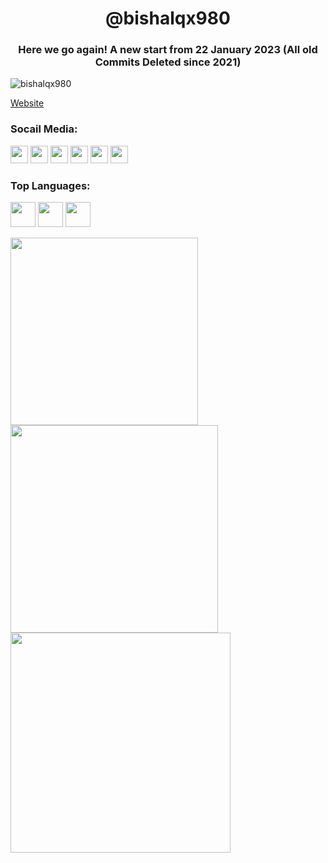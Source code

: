 <h1 align="center">@bishalqx980</h1>
<h3 align="center">Here we go again! A new start from 22 January 2023 (All old Commits Deleted since 2021)</h3>
<p align="left"> <img src="https://komarev.com/ghpvc/?username=bishalqx980&label=Profile%20views&color=0096FF&style=flat" alt="bishalqx980"></p>
<a href="https://bishalqx980.github.io/">Website</a>
<h3 align="left">Socail Media:</h3>
<a href="mailto:bishalqx680@gmail.com"><img src="https://bishalqx980.github.io/bishalqx980/images/Mail.png" alt="" width="28px"></a>
<a href="http://facebook.com/bishalqx980"><img src="https://bishalqx980.github.io/bishalqx980/images/Facebook.png" alt="" width="28px"></a>
<a href="http://twitter.com/bishalqx980"><img src="https://bishalqx980.github.io/bishalqx980/images/Twitter.png" alt="" width="28px"></a>
<a href="http://t.me/bishalqx980"><img src="https://bishalqx980.github.io/bishalqx980/images/Telegram.png" alt="" width="28px"></a>
<a href="https://discord.com/users/1008057534067773470"><img src="https://bishalqx980.github.io/bishalqx980/images/Discord.png" alt="" width="28px"></a>
<a href="http://youtube.com/@bishalqx980"><img src="https://bishalqx980.github.io/bishalqx980/images/YouTube.png" alt="" width="28px"></a>

<h3 align="left">Top Languages:</h3>
<p><img src="https://bishalqx980.github.io/bishalqx980/images/html5.svg" alt="" width="40" height="40">
<img src="https://bishalqx980.github.io/bishalqx980/images/css3.svg" alt="" width="40" height="40">
<img src="https://bishalqx980.github.io/bishalqx980/images/js.svg" alt="" width="40" height="40">
</p>

<p align="left">
<img width="300px" src="https://github-readme-stats.vercel.app/api/top-langs?username=bishalqx980&show_icons=true&locale=en&layout=compact" alt="">
<img width="332px" src="https://github-readme-stats.vercel.app/api?username=bishalqx980&show_icons=true&locale=en" alt="">
<img width="352px" src="https://github-readme-streak-stats.herokuapp.com/?user=bishalqx980&" alt="">
</p>
